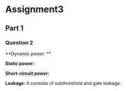 # Assignment3



## Part 1 
### Question 2

**Dynamic power: **

**Static power:**

**Short-circuit power:**

**Leakage:** It consists of subthreshold and gate leakage.
